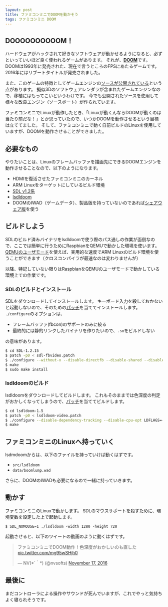 ```yaml
---
layout: post
title: ファミコンミニでDOOMを動かそう
tags: ファミコンミニ DOOM
---
```


## DOOOOOOOOOOM！

ハードウェアがハックされて好きなソフトウェアが動かせるようになると、必ずといっていいほど良く使われるゲームがあります。
それが、[**DOOM**](https://ja.wikipedia.org/wiki/DOOM)です。
DOOMは1993年に発売された、現在で言うところのFPSにあたるゲームです。2016年にはリブートタイトルが発売されました。

<!--more-->

また、このゲームの特徴としてゲームエンジンの[ソースが公開されている](https://github.com/id-Software/DOOM)という点があります。
擬似3Dのソフトウェアレンダラが含まれたゲームエンジンなので、移植にはもってこいというわけです。
今でも公開されたソースを使用して様々な改良エンジン（ソースポート）が作られています。

ファミコンミニでLinuxが動作したとき、「Linuxが動くんならDOOMが動くのは当たり前だな！」とか思っていたので、いつかDOOMを動作させるという目標は立ててました。
そして、ファミコンミニで動く自前ビルドのLinuxを使用していますが、DOOMを動作させることができました。

## 必要なもの

やりたいことは、Linuxのフレームバッファを描画先にできるDOOMエンジンを動作させることなので、以下のようになります。

- HDMIを復活させたファミコンミニのカーネル
- ARM Linuxをターゲットにしているビルド環境
- [SDL v1.2系](https://www.libsdl.org/download-1.2.php)
- [lsdldoom](http://jesshaas.com/lsdldoom/)
- DOOMのIWAD（ゲームデータ）、製品版を持っていないのであれば[シェアウェア版](https://doomwiki.org/wiki/DOOM1.WAD)を使う

## ビルドしよう

SDLのビルド済みバイナリをlsdldoomで使う際のパス通しの作業が面倒なので、ここでは簡単に行うためにRaspbianをQEMUで動かした環境を使います。
[QEMUのユーザモード](https://wiki.debian.org/QemuUserEmulation)を使えば、実用的な速度でARM Linuxのビルド環境を使うことができます（クロスコンパイラが最速なのは変わりませんが）

以降、特記していない限りはRaspbianをQEMUのユーザモードで動かしている環境上での作業です。

### SDLのビルドとインストール

SDLをダウンロードしてインストールします。
キーボード入力を殺しておかないと起動しないので、そのための[パッチ](https://gist.github.com/nvsofts/d4629af107791f9d6cc855037a001b6e)を当ててインストールします。
`./configure`のオプションは、

- フレームバッファ(fbcon)のサポートのみに絞る
- 最終的には静的リンクしたバイナリを作りたいので、`.so`をビルドしない

の意味があります。

```bash
$ cd SDL-1.2.15
$ patch -p0 < sdl-fbvideo.patch
$ ./configure --without-x --disable-directfb --disable-shared --disable-sdl-dlopen
$ make
$ sudo make install
```

### lsdldoomのビルド

lsdldoomをダウンロードしてビルドします。
これもそのままでは色深度の判定がおかしくなってしまうので、[パッチ](https://gist.github.com/nvsofts/d4629af107791f9d6cc855037a001b6e)を当ててビルドします。

```bash
$ cd lsdldoom-1.5
$ patch -p0 < lsdldoom-video.patch
$ ./configure --disable-dependency-tracking --disable-cpu-opt LDFLAGS=-static
$ make
```

## ファミコンミニのLinuxへ持っていく

lsdmdoomからは、以下のファイルを持っていけば動くはずです。

- `src/lsdldoom`
- `data/boomlump.wad`

さらに、DOOMのIWADも必要になるので一緒に持っていきます。

## 動かす

ファミコンミニのLinuxで動かします。
SDLのマウスサポートを殺すために、環境変数を設定した上で起動します。

```console
$ SDL_NOMOUSE=1 ./lsdldoom -width 1280 -height 720
```

起動させると、以下のツイートの動画のように動くはずです。

<blockquote class="twitter-tweet" data-lang="en"><p lang="ja" dir="ltr">ファミコンミニでDOOM動作！色深度がおかしいのも直した <a href="https://t.co/mg95wSHjh0">pic.twitter.com/mg95wSHjh0</a></p>&mdash; NV(*´｀*) (@nvsofts) <a href="https://twitter.com/nvsofts/status/799275892052606976">November 17, 2016</a></blockquote>

## 最後に

まだコントローラによる操作やサウンドが死んでいますが、これでやっと気持ちよく寝られそうです。
